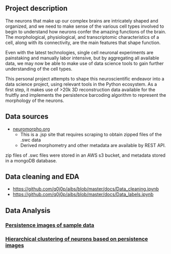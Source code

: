 ## Project description
The neurons that make up our complex brains are intricately shaped and organized, and we need to make sense of the various cell types involved to begin to understand how neurons confer the amazing functions of the brain.  The morphological, physiological, and transcriptomic characteristics of a cell, along with its connectivity, are the main features that shape function.  

Even with the latest technologies, single cell neuronal experiments are painstaking and manually labor intensive, but by aggregating all available data, we may now be able to make use of data science tools to gain further understanding of the cell types.  

This personal project attempts to shape this neuroscientific endeavor into a data science project, using relevant tools in the Python ecosystem.  As a first step, it makes use of >20k 3D reconstruction data available for the fruitfly and implements the persistence barcoding algorithm to represent the morphology of the neurons.  


## Data sources
- [neuromorpho.org](http://neuromorpho.org/byspecies.jsp)
    - This is a .jsp site that requires scraping to obtain zipped files of the .swc data
    - Derived morphometry and other metadata are available by REST API.  

zip files of .swc files were stored in an AWS s3 bucket, and metadata stored in a mongoDB database.  

## Data cleaning and EDA  
- <https://github.com/q0j0p/aibs/blob/master/docs/Data_cleaning.ipynb>
- <https://github.com/q0j0p/aibs/blob/master/docs/Data_labels.ipynb>


## Data Analysis
### [Persistence images of sample data](https://github.com/q0j0p/aibs/blob/master/docs/4%20Persistence%20images%20of%20Bacci%20data.ipynb)
### [Hierarchical clustering of neurons based on persistence images](https://github.com/q0j0p/aibs/blob/master/docs/Kenyon_cells.ipynb)
